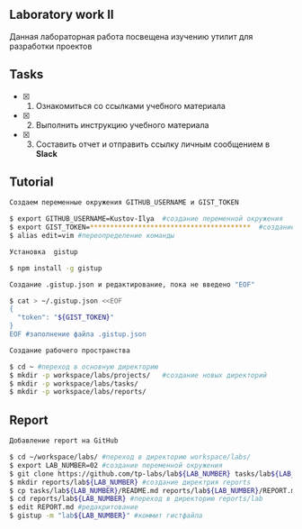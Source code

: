 ## Laboratory work II

Данная лабораторная работа посвещена изучению утилит для разработки проектов

## Tasks

- [x] 1. Ознакомиться со ссылками учебного материала
- [x] 2. Выполнить инструкцию учебного материала
- [x] 3. Составить отчет и отправить ссылку личным сообщением в **Slack**
 
## Tutorial

```bash
Создаем переменные окружения GITHUB_USERNAME и GIST_TOKEN

$ export GITHUB_USERNAME=Kustov-Ilya  #cоздание переменной окружения
$ export GIST_TOKEN=****************************************  #cоздание переменной окружения
$ alias edit=vim #переопределение команды
```

```bash
Установка  gistup

$ npm install -g gistup 
```

```bash
Создание .gistup.json и редактирование, пока не введено "EOF"

$ cat > ~/.gistup.json <<EOF 
{
  "token": "${GIST_TOKEN}"
}
EOF #заполнение файла .gistup.json
```

```bash
Создание рабочего пространства

$ cd ~ #переход в основную директорию
$ mkdir -p workspace/labs/projects/   #создание новых директорий
$ mkdir -p workspace/labs/tasks/
$ mkdir -p workspace/labs/reports/
```

## Report

```bash
Добавление report на GitHub

$ cd ~/workspace/labs/ #переход в директорию workspace/labs/ 
$ export LAB_NUMBER=02 #cоздание переменной окружения
$ git clone https://github.com/tp-labs/lab${LAB_NUMBER} tasks/lab${LAB_NUMBER} #клонирование гитхаба
$ mkdir reports/lab${LAB_NUMBER} #создание директрия reports
$ cp tasks/lab${LAB_NUMBER}/README.md reports/lab${LAB_NUMBER}/REPORT.md #копирует README в REPORT
$ cd reports/lab${LAB_NUMBER} #переход в директорию reports/lab
$ edit REPORT.md #редакритование
$ gistup -m "lab${LAB_NUMBER}" #коммит гистфайла
```
